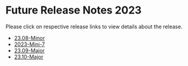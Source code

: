 Future Release Notes 2023
=========================

Please click on respective release links to view details about the release.

- [23.08-Minor](./?path=docs/release-notes/Future-Release-Notes/2023/23.08.md)
- [2023-Mini-7](./?path=docs/release-notes/Future-Release-Notes/2023/Mini7.md)
- [23.09-Major](./?path=docs/release-notes/Future-Release-Notes/2023/23.09.md)
- [23.10-Major](./?path=docs/release-notes/Future-Release-Notes/2023/23.10.md) 